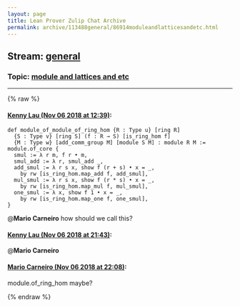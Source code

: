 ```yaml
---
layout: page
title: Lean Prover Zulip Chat Archive 
permalink: archive/113488general/86914moduleandlatticesandetc.html
---
```


## Stream: [general](index.html)
### Topic: [module and lattices and etc](86914moduleandlatticesandetc.html)

---


{% raw %}
#### [ Kenny Lau (Nov 06 2018 at 12:39)](https://leanprover.zulipchat.com/#narrow/stream/113488-general/topic/module%20and%20lattices%20and%20etc/near/146859692):
```lean
def module_of_module_of_ring_hom {R : Type u} [ring R]
  {S : Type v} [ring S] (f : R → S) [is_ring_hom f]
  {M : Type w} [add_comm_group M] [module S M] : module R M :=
module.of_core {
  smul := λ r m, f r • m,
  smul_add := λ r, smul_add _,
  add_smul := λ r s x, show f (r + s) • x = _,
    by rw [is_ring_hom.map_add f, add_smul],
  mul_smul := λ r s x, show f (r * s) • x = _,
    by rw [is_ring_hom.map_mul f, mul_smul],
  one_smul := λ x, show f 1 • x = _,
    by rw [is_ring_hom.map_one f, one_smul],
}
```
@**Mario Carneiro** how should we call this?

#### [ Kenny Lau (Nov 06 2018 at 21:43)](https://leanprover.zulipchat.com/#narrow/stream/113488-general/topic/module%20and%20lattices%20and%20etc/near/146892841):
@**Mario Carneiro**

#### [ Mario Carneiro (Nov 06 2018 at 22:08)](https://leanprover.zulipchat.com/#narrow/stream/113488-general/topic/module%20and%20lattices%20and%20etc/near/146894746):
module.of_ring_hom maybe?


{% endraw %}
